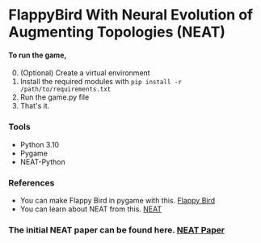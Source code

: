 # FlappyBird With Neural Evolution of Augmenting Topologies (NEAT)

#### To run the game,

0. (Optional) Create a virtual environment
1. Install the required modules with ```pip install -r /path/to/requirements.txt```
2. Run the game.py file
3. That's it.

### Tools

- Python 3.10
- Pygame
- NEAT-Python

### References

- You can make Flappy Bird in pygame with this. [Flappy Bird](https://www.youtube.com/watch?v=UZg49z76cLw)
- You can learn about NEAT from this. [NEAT](https://neat-python.readthedocs.io/en/latest/neat_overview.html)

### The initial NEAT paper can be found here. [NEAT Paper](https://nn.cs.utexas.edu/downloads/papers/stanley.cec02.pdf)

